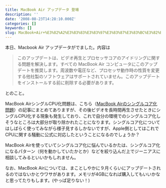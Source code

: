 ```yaml
---
title: MacBook Air アップデータ 登場
description: ''
date: '2008-08-23T14:28:10.000Z'
categories: []
keywords: []
slug: MacBook+Air+%E3%82%A2%E3%83%83%E3%83%97%E3%83%87%E3%83%BC%E3%82%BF+%E7%99%BB%E5%A0%B4
---
```

本日、Macbook Air アップデータがでました。内容は

> このアップデートは、ビデオ再生とプロセッサコアのアイドリングに関する問題を解決します。すべての MacBook Air コンピュータにこのアップデートを推奨します。周波数や電圧など、プロセッサ動作時の性質を変更する他社製のソフトウェアはサポートされていません。このアップデートをインストールする前に削除する必要があります。

とのこと。

MacBook AirシングルCPU化問題は、こちら（[MacBook Airのシングルコア化問題](http://blog.qli.jp/2008/07/macbook-air-d18.html)）の記事にまとめてありますが、その後ビデオを長時間再生させたときにシングルCPU化する現象も発生しており、これで自分の環境でのシングルコア化しそうなところは大部分が取り除かれたことになります。シングルコア化についてはしばらく使ってみながら様子見するしかないですが、Apple側としてはこれでCPUに関する騒動に公式に対応したということになるのでしょうか？

MacBook Airを使っていてシングルコア化に悩んでいるかたは、シングルコア化になるパターン（何を動かしていたかとか）などを絞り込んだ上でジーニアスに相談してみるといいかもしれません。

なお、MacBook Airについては、まことしやかに９月くらいにアップデートされるのではないかとウワサがあります。メモリが4GBになれば購入してもいいかなと思ってたりもします。(やっぱ足りない！)